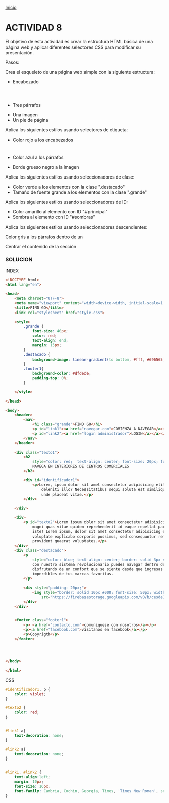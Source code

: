 <!-- No borrar o modificar -->
[Inicio](./index.md)

# ACTIVIDAD 8

El objetivo de esta actividad es crear la estructura HTML básica de una página web y aplicar diferentes selectores CSS para modificar su presentación.

Pasos:

Crea el esqueleto de una página web simple con la siguiente estructura:

- Encabezado <header>
- Tres párrafos <p>
- Una imagen <img>
- Un pie de página <footer>


Aplica los siguientes estilos usando selectores de etiqueta:

- Color rojo a los encabezados <h1>
- Color azul a los párrafos <p>
- Borde grueso negro a la imagen <img>


Aplica los siguientes estilos usando seleccionadores de clase:

- Color verde a los elementos con la clase ".destacado"
- Tamaño de fuente grande a los elementos con la clase ".grande"


Aplica los siguientes estilos usando seleccionadores de ID:

- Color amarillo al elemento con ID "#principal"
- Sombra al elemento con ID "#sombras"


Aplica los siguientes estilos usando seleccionadores descendientes:

Color gris a los párrafos dentro de un <div>
Centrar el contenido de la sección <section>

### SOLUCION

INDEX

``` HTML
<!DOCTYPE html>
<html lang="en">

<head>
    <meta charset="UTF-8">
    <meta name="viewport" content="width=device-width, initial-scale=1.0">
    <title>FIND GO</title>
    <link rel="stylesheet" href="style.css">

    <style>
        .grande {
            font-size: 40px;
            color: red;
            text-align: end;
            margin: 15px;
        }
        .destacado {
            background-image: linear-gradient(to bottom, #fff, #696565);
        }
        .footer1{
            background-color: #dfdede;
            padding-top: 0%;
        }

    </style>

</head>

<body>
    <header>
        <nav>
            <h1 class="grande">FIND GO</h1>
            <p id="link1"><a href="navegar.com">COMIENZA A NAVEGAR</a></p>
            <p id="link2"><a href="login administrador">LOGIN</a></a></p>
        </nav>
    </header>

    <div class="texto1">
        <h2
            style="color: red;  text-align: center; font-size: 20px; font-family: 'Segoe UI', Tahoma, Geneva, Verdana, sans-serif;">
            NAVEGA EN INTERIORES DE CENTROS COMERCIALES
        </h2>

        <div id="identificador1">
            <p>Lorem, ipsum dolor sit amet consectetur adipisicing elit. Voluptatibus obcaecati, eligendi laudantium modi
                deleniti illo? Necessitatibus sequi soluta est similique, numquam voluptate facere nobis deleniti ut, vero
                unde placeat vitae.</p>
        </div>
     
    </div>

    <div>
        <p id="texto2">Lorem ipsum dolor sit amet consectetur adipisicing elit. Ex, minima. Dolorem asperiores, minus aliquam ipsam
            magni quas vitae quidem reprehenderit id eaque repellat pariatur sunt officiis consectetur, commodi tenetur
            iste! Lorem ipsum, dolor sit amet consectetur adipisicing elit. Veritatis ad repellat accusantium rem? Vel
            voluptate explicabo corporis possimus, sed consequuntur rem quia aperiam atque, excepturi neque hic,
            provident quaerat voluptates.</p>
    </div>
    <div class="destacado">
        <p
            style="color: blue; text-align: center; border: solid 3px #ee82ee; padding: 20px; width: 700px; display: block; margin: 0 auto;">
            con nuestro sistema revolucionario puedes navegar dentro de un centro comercial con mas confianza,
            disfrutando de un confort que se siente desde que ingresas a la plataforma web, aprovechando descuentos
            imperdibles de tus marcas favoritas.
        </p>

        <div style="padding: 20px;">
            <img style="border: solid 10px #000; font-size: 50px; width: 600px; display: block; margin: 0 auto;"
                src="https://firebasestorage.googleapis.com/v0/b/cesde1-6ed08.appspot.com/o/CC.jpg?alt=media&token=257c6f4c-a851-49f6-9bf7-bc6d62a16cfd" alt="centro comercial-interior">
        </div>
    </div>


    <footer class="footer1">
        <p> <a href="contacto.com">comuniquese con nosotros</a></p>
        <p><a href="facebook.com">visitanos en facebook</a></p>
        <p>Copyrigth</p>
    </footer>




</body>

</html>
```

CSS

``` CSS
#identificador1, p {
    color: violet;
}

#texto2 {
    color: red;
}


#link1 a{
    text-decoration: none;
}

#link2 a{
    text-decoration: none;
}


#link1, #link2 {
    text-align:left;
    margin: 10px;
    font-size: 16px;
    font-family: Cambria, Cochin, Georgia, Times, 'Times New Roman', serif;
}
```




